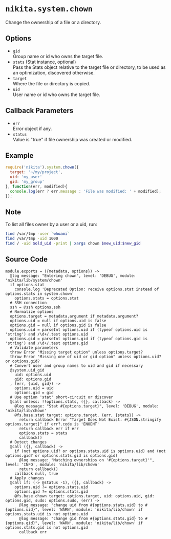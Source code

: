 
# `nikita.system.chown`

Change the ownership of a file or a directory.

## Options

* `gid`   
  Group name or id who owns the target file.   
* `stats` (Stat instance, optional)   
  Pass the Stats object relative to the target file or directory, to be
  used as an optimization, discovered otherwise.   
* `target`   
  Where the file or directory is copied.   
* `uid`   
  User name or id who owns the target file.   

## Callback Parameters

* `err`   
  Error object if any.   
* `status`   
  Value is "true" if file ownership was created or modified.   

## Example

```js
require('nikita').system.chown({
  target: '~/my/project',
  uid: 'my_user'
  gid: 'my_group'
}, function(err, modified){
  console.log(err ? err.message : 'File was modified: ' + modified);
});
```

## Note

To list all files owner by a user or a uid, run:

```bash
find /var/tmp -user `whoami`
find /var/tmp -uid 1000
find / -uid $old_uid -print | xargs chown $new_uid:$new_gid
```

## Source Code

    module.exports = ({metadata, options}) ->
      @log message: "Entering chown", level: 'DEBUG', module: 'nikita/lib/system/chown'
      if options.stat
        console.log 'Deprecated Option: receive options.stat instead of options.stats in system.chown'
        options.stats = options.stat
      # SSH connection
      ssh = @ssh options.ssh
      # Normalize options
      options.target = metadata.argument if metadata.argument?
      options.uid = null if options.uid is false
      options.gid = null if options.gid is false
      options.uid = parseInt options.uid if (typeof options.uid is 'string') and /\d+/.test options.uid
      options.gid = parseInt options.gid if (typeof options.gid is 'string') and /\d+/.test options.gid
      # Validate parameters
      throw Error "Missing target option" unless options.target?
      throw Error "Missing one of uid or gid option" unless options.uid? or options.gid?
      # Convert user and group names to uid and gid if necessary
      @system.uid_gid
        uid: options.uid
        gid: options.gid
      , (err, {uid, gid}) ->
        options.uid = uid
        options.gid = gid
      # Use option 'stat' short-circuit or discover
      @call unless: !!options.stats, ({}, callback) ->
        @log message: "Stat #{options.target}", level: 'DEBUG', module: 'nikita/lib/chown'
        @fs.base.stat target: options.target, (err, {stats}) ->
          return callback Error "Target Does Not Exist: #{JSON.stringify options.target}" if err?.code is 'ENOENT'
          return callback err if err
          options.stats = stats
          callback()
      # Detect changes
      @call ({}, callback) ->
        if (not options.uid? or options.stats.uid is options.uid) and (not options.gid? or options.stats.gid is options.gid)
          @log message: "Matching ownerships on '#{options.target}'", level: 'INFO', module: 'nikita/lib/chown'
          return callback()
        callback null, true
      # Apply changes
      @call if: (-> @status -1), ({}, callback) ->
        options.uid ?= options.stats.uid
        options.gid ?= options.stats.gid
        @fs.base.chown target: options.target, uid: options.uid, gid: options.gid, sudo: options.sudo, (err) ->
          @log message: "change uid from #{options.stats.uid} to #{options.uid}", level: 'WARN', module: 'nikita/lib/chown' if options.stats.uid is not options.uid
          @log message: "change gid from #{options.stats.gid} to #{options.gid}", level: 'WARN', module: 'nikita/lib/chown' if options.stats.gid is not options.gid
          callback err
